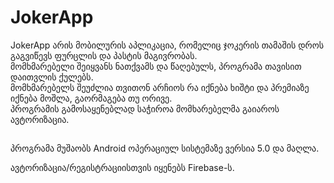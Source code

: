 # JokerApp
JokerApp არის მობილურის აპლიკაცია, რომელიც ჯოკერის თამაშის დროს გაგვიწევს ფურცლის და პასტის მაგივრობას.  
მომხმარებელი შეიყვანს ნათქვამს და წაღებულს, პროგრამა თავისით დაითვლის ქულებს.  
მომხმარებელს შეუძლია თვითონ არჩიოს რა იქნება ხიშტი და პრემიაზე იქნება მოშლა, გაორმაგება თუ ორივე.  
პროგრამის გამოსაყენებლად საჭიროა მომხარებელმა გაიაროს ავტორიზაცია.  

##

პროგრამა მუშაობს Android ოპერაციულ სისტემაზე ვერსია 5.0 და მაღლა.

ავტორიზაცია/რეგისტრაციისთვის იყენებს Firebase-ს.
